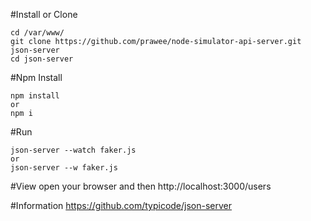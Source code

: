 #Install or Clone
```
cd /var/www/
git clone https://github.com/prawee/node-simulator-api-server.git json-server
cd json-server
```

#Npm Install
```
npm install
or 
npm i 
```

#Run
```
json-server --watch faker.js 
or 
json-server --w faker.js
```

#View
open your browser and then 
http://localhost:3000/users

#Information
https://github.com/typicode/json-server

